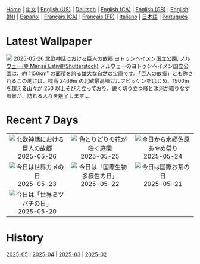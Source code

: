 [Home](../README.md) | [中文](zh-CN.md) | [English (US)](en-US.md) | [Deutsch](de-DE.md) | [English (CA)](en-CA.md) | [English (GB)](en-GB.md) | [English (IN)](en-IN.md) | [Español](es-ES.md) | [Français (CA)](fr-CA.md) | [Français (FR)](fr-FR.md) | [Italiano](it-IT.md) | [日本語](ja-JP.md) | [Português](pt-BR.md)

# Latest Wallpaper
![](https://www.bing.com/th?id=OHR.JotunheimenPark_JA-JP7956990214_UHD.jpg)
[2025-05-26 北欧神話における巨人の故郷 ヨトゥンヘイメン国立公園, ノルウェー(© Marisa Estivill/Shutterstock)](https://www.bing.com/th?id=OHR.JotunheimenPark_JA-JP7956990214_UHD.jpg)
ノルウェーのヨトゥンヘイメン国立公園は、約 1150km² の面積を誇る雄大な自然の宝庫です。「巨人の故郷」とも称されるこの地には、標高 2469m の北欧最高峰ガルフピッゲンをはじめ、1900m を超える山々が 250 以上そびえ立っており、鋭く切り立つ峰と氷河が織りなす風景が、訪れる人々を魅了します…

# Recent 7 Days
|  |  |  |
|:---:|:---:|:---:|
| ![](https://www.bing.com/th?id=OHR.JotunheimenPark_JA-JP7956990214_400x240.jpg "北欧神話における巨人の故郷") 2025-05-26 | ![](https://www.bing.com/th?id=OHR.ButchartFlowers_JA-JP0238801462_400x240.jpg "色とりどりの花が咲く庭園") 2025-05-25 | ![](https://www.bing.com/th?id=OHR.IrisSanguinea2025_JA-JP5445202799_400x240.jpg "今日から水郷佐原あやめ祭り") 2025-05-24 |
| ![](https://www.bing.com/th?id=OHR.ButterflyTurtle_JA-JP8547745457_400x240.jpg "今日は世界カメの日") 2025-05-23 | ![](https://www.bing.com/th?id=OHR.BaobabAvenue_JA-JP8303382337_400x240.jpg "今日は「国際生物多様性の日」") 2025-05-22 | ![](https://www.bing.com/th?id=OHR.SongyangTeaGarden_JA-JP8102249895_400x240.jpg "今日は国際お茶の日") 2025-05-21 |
| ![](https://www.bing.com/th?id=OHR.HoneyBeeLavender_JA-JP7794664698_400x240.jpg "今日は「世界ミツバチの日」") 2025-05-20 |  |  |

# History
[2025-05](../archives/wallpaper/ja-JP/w_2025_05.md) | [2025-04](../archives/wallpaper/ja-JP/w_2025_04.md) | [2025-03](../archives/wallpaper/ja-JP/w_2025_03.md) | [2025-02](../archives/wallpaper/ja-JP/w_2025_02.md)
